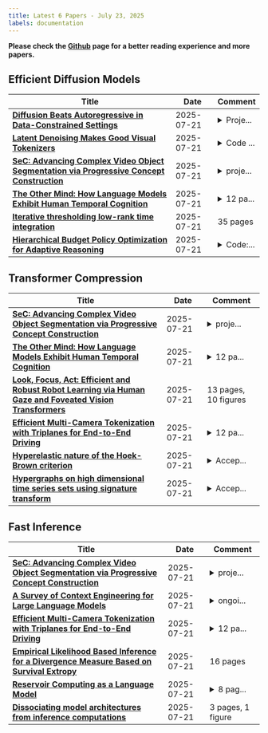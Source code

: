 ```yaml
---
title: Latest 6 Papers - July 23, 2025
labels: documentation
---
```

**Please check the [Github](https://github.com/zezhishao/MTS_Daily_ArXiv) page for a better reading experience and more papers.**

## Efficient Diffusion Models
| **Title** | **Date** | **Comment** |
| --- | --- | --- |
| **[Diffusion Beats Autoregressive in Data-Constrained Settings](http://arxiv.org/abs/2507.15857v1)** | 2025-07-21 | <details><summary>Proje...</summary><p>Project Webpage: https://diffusion-scaling.github.io</p></details> |
| **[Latent Denoising Makes Good Visual Tokenizers](http://arxiv.org/abs/2507.15856v1)** | 2025-07-21 | <details><summary>Code ...</summary><p>Code is available at: https://github.com/Jiawei-Yang/DeTok</p></details> |
| **[SeC: Advancing Complex Video Object Segmentation via Progressive Concept Construction](http://arxiv.org/abs/2507.15852v1)** | 2025-07-21 | <details><summary>proje...</summary><p>project page: https://rookiexiong7.github.io/projects/SeC/; code: https://github.com/OpenIXCLab/SeC; dataset: https://huggingface.co/datasets/OpenIXCLab/SeCVOS</p></details> |
| **[The Other Mind: How Language Models Exhibit Human Temporal Cognition](http://arxiv.org/abs/2507.15851v1)** | 2025-07-21 | <details><summary>12 pa...</summary><p>12 pages, 9 figures, 4 tables</p></details> |
| **[Iterative thresholding low-rank time integration](http://arxiv.org/abs/2507.15848v1)** | 2025-07-21 | 35 pages |
| **[Hierarchical Budget Policy Optimization for Adaptive Reasoning](http://arxiv.org/abs/2507.15844v1)** | 2025-07-21 | <details><summary>Code:...</summary><p>Code: https://github.com/zju-real/hbpo Project Page:https://zju-real.github.io/hbpo/</p></details> |

## Transformer Compression
| **Title** | **Date** | **Comment** |
| --- | --- | --- |
| **[SeC: Advancing Complex Video Object Segmentation via Progressive Concept Construction](http://arxiv.org/abs/2507.15852v1)** | 2025-07-21 | <details><summary>proje...</summary><p>project page: https://rookiexiong7.github.io/projects/SeC/; code: https://github.com/OpenIXCLab/SeC; dataset: https://huggingface.co/datasets/OpenIXCLab/SeCVOS</p></details> |
| **[The Other Mind: How Language Models Exhibit Human Temporal Cognition](http://arxiv.org/abs/2507.15851v1)** | 2025-07-21 | <details><summary>12 pa...</summary><p>12 pages, 9 figures, 4 tables</p></details> |
| **[Look, Focus, Act: Efficient and Robust Robot Learning via Human Gaze and Foveated Vision Transformers](http://arxiv.org/abs/2507.15833v1)** | 2025-07-21 | 13 pages, 10 figures |
| **[Efficient Multi-Camera Tokenization with Triplanes for End-to-End Driving](http://arxiv.org/abs/2506.12251v2)** | 2025-07-21 | <details><summary>12 pa...</summary><p>12 pages, 10 figures, 5 tables</p></details> |
| **[Hyperelastic nature of the Hoek-Brown criterion](http://arxiv.org/abs/2507.15813v1)** | 2025-07-21 | <details><summary>Accep...</summary><p>Accepted for publication in European Journal of Mechanics - A/Solids</p></details> |
| **[Hypergraphs on high dimensional time series sets using signature transform](http://arxiv.org/abs/2507.15802v1)** | 2025-07-21 | <details><summary>Accep...</summary><p>Accepted at GSI25 conference. Pending publication in Springer proceedings</p></details> |

## Fast Inference
| **Title** | **Date** | **Comment** |
| --- | --- | --- |
| **[SeC: Advancing Complex Video Object Segmentation via Progressive Concept Construction](http://arxiv.org/abs/2507.15852v1)** | 2025-07-21 | <details><summary>proje...</summary><p>project page: https://rookiexiong7.github.io/projects/SeC/; code: https://github.com/OpenIXCLab/SeC; dataset: https://huggingface.co/datasets/OpenIXCLab/SeCVOS</p></details> |
| **[A Survey of Context Engineering for Large Language Models](http://arxiv.org/abs/2507.13334v2)** | 2025-07-21 | <details><summary>ongoi...</summary><p>ongoing work; 166 pages, 1411 citations</p></details> |
| **[Efficient Multi-Camera Tokenization with Triplanes for End-to-End Driving](http://arxiv.org/abs/2506.12251v2)** | 2025-07-21 | <details><summary>12 pa...</summary><p>12 pages, 10 figures, 5 tables</p></details> |
| **[Empirical Likelihood Based Inference for a Divergence Measure Based on Survival Extropy](http://arxiv.org/abs/2507.15810v1)** | 2025-07-21 | 16 pages |
| **[Reservoir Computing as a Language Model](http://arxiv.org/abs/2507.15779v1)** | 2025-07-21 | <details><summary>8 pag...</summary><p>8 pages, 5 figures, 1 table</p></details> |
| **[Dissociating model architectures from inference computations](http://arxiv.org/abs/2507.15776v1)** | 2025-07-21 | 3 pages, 1 figure |

